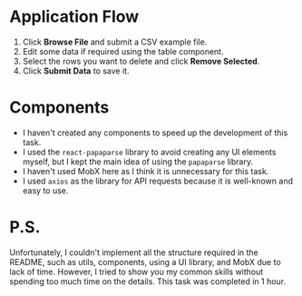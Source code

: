 # Application Flow

1. Click **Browse File** and submit a CSV example file.
2. Edit some data if required using the table component.
3. Select the rows you want to delete and click **Remove Selected**.
4. Click **Submit Data** to save it.

# Components

- I haven't created any components to speed up the development of this task.
- I used the `react-papaparse` library to avoid creating any UI elements myself, but I kept the main idea of using the `papaparse` library.
- I haven't used MobX here as I think it is unnecessary for this task.
- I used `axios` as the library for API requests because it is well-known and easy to use.

# P.S.

Unfortunately, I couldn't implement all the structure required in the README, such as utils, components, using a UI library, and MobX due to lack of time.
However, I tried to show you my common skills without spending too much time on the details.
This task was completed in 1 hour.